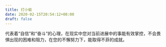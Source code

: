 ```yaml
---
title: 打小偷
date: 2020-02-15T20:54:12+08:00
draft: false
---
```


代表着“自信”和“奋斗”的心理，在现实中您对当前进展中的事能有效掌控，不会畏惧出现的困难和阻力，在您的不懈努力下，能取得不菲的成就。

